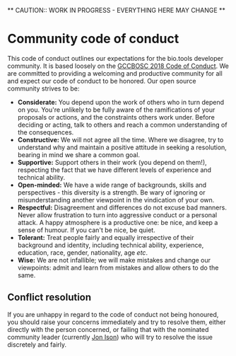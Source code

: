 ** CAUTION:: WORK IN PROGRESS - EVERYTHING HERE MAY CHANGE **

# Community code of conduct

This code of conduct outlines our expectations for the bio.tools developer community.  It is based loosely on the [GCCBOSC 2018 Code of Conduct](https://galaxyproject.org/events/gccbosc2018/code-of-conduct/#gccbosc-2018-code-of-conduct).  We are committed to providing a welcoming and productive community for all and expect our code of conduct to be honored.  Our open source community strives to be:

- **Considerate:** You depend upon the work of others who in turn depend on you.  You're unlikely to be fully aware of the ramifications of your proposals or actions, and the constraints others work under.  Before deciding or acting, talk to others and reach a common understanding of the consequences. 
- **Constructive:** We will not agree all the time.  Where we disagree, try to understand why and maintain a positive attitude in seeking a resolution, bearing in mind we share a common goal.
- **Supportive:**  Support others in their work (you depend on them!), respecting the fact that we have different levels of experience and technical ability.
- **Open-minded:** We have a wide range of backgrounds, skills and perspectives -  this diversity is a strength.  Be wary of ignoring or misunderstanding another viewpoint in the vindication of your own.
- **Respectful:** Disagreement and differences do not excuse bad manners. Never allow frustration to turn into aggressive conduct or a personal attack.  A happy atmosphere is a productive one:  be nice, and keep a sense of humour.  If you can't be nice, be quiet.
- **Tolerant:**  Treat people fairly and equally irrespective of their background and identity, including technical ability, experience, education, race, gender, nationality, age *etc*.
- **Wise:** We are not infallible; we will make mistakes and change our viewpoints: admit and learn from mistakes and allow others to do the same.  

## Conflict resolution
If you are unhappy in regard to the code of conduct not being honoured, you should raise your concerns immediately and try to resolve them, either directly with the person concerned, or failing that with the nominated community leader (currently [Jon Ison](mailto:jison@bioinformatics.dtu.dk)) who will try to resolve the issue discretely and fairly. 
